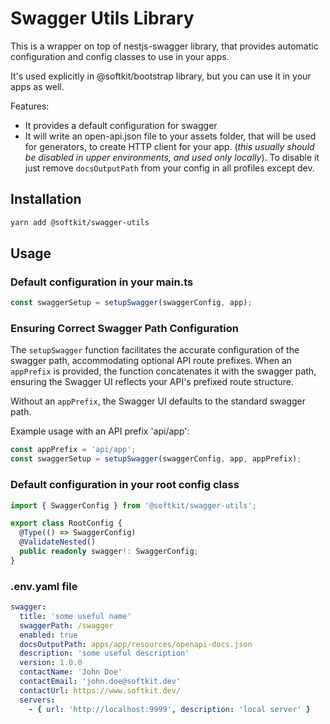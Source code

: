 # Swagger Utils Library

This is a wrapper on top of nestjs-swagger library, that provides automatic configuration and config classes to use in your apps.

It's used explicitly in @softkit/bootstrap library, but you can use it in your apps as well.


Features: 

- It provides a default configuration for swagger
- It will write an open-api.json file to your assets folder, that will be used for generators, to create HTTP client for your app. (*this usually should be disabled in upper environments, and used only locally*). To disable it just remove `docsOutputPath` from your config in all profiles except dev.

## Installation

```bash
yarn add @softkit/swagger-utils
```

## Usage

### Default configuration in your main.ts

```typescript
const swaggerSetup = setupSwagger(swaggerConfig, app);
```

### Ensuring Correct Swagger Path Configuration
The `setupSwagger` function facilitates the accurate configuration of the swagger path, accommodating optional API route prefixes. When an `appPrefix` is provided, the function concatenates it with the swagger path, ensuring the Swagger UI reflects your API's prefixed route structure.

Without an `appPrefix`, the Swagger UI defaults to the standard swagger path.

Example usage with an API prefix 'api/app':

```typescript
const appPrefix = 'api/app'; 
const swaggerSetup = setupSwagger(swaggerConfig, app, appPrefix);
```

### Default configuration in your root config class

```typescript
import { SwaggerConfig } from '@softkit/swagger-utils';

export class RootConfig {
  @Type(() => SwaggerConfig)
  @ValidateNested()
  public readonly swagger!: SwaggerConfig;
}
```

### .env.yaml file

```yaml
swagger:
  title: 'some useful name'
  swaggerPath: /swagger
  enabled: true
  docsOutputPath: apps/app/resources/openapi-docs.json
  description: 'some useful description'
  version: 1.0.0
  contactName: 'John Doe'
  contactEmail: 'john.doe@softkit.dev'
  contactUrl: https://www.softkit.dev/
  servers:
    - { url: 'http://localhost:9999', description: 'local server' }
```
